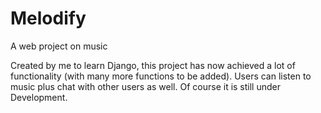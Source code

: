 # Melodify
A web project on music

Created by me to learn Django, this project has now achieved a lot of functionality (with many more functions to be added). Users can listen to music plus chat with other users as well. Of course it is still under Development.


